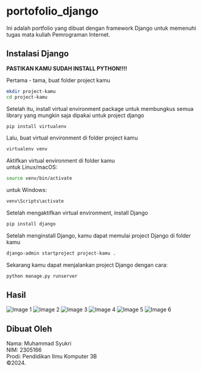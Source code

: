 # portofolio_django
Ini adalah portfolio yang dibuat dengan framework Django untuk memenuhi tugas mata kuliah Pemrograman Internet.

## Instalasi Django
**PASTIKAN KAMU SUDAH INSTALL PYTHON!!!!**

Pertama - tama, buat folder project kamu
```bash
mkdir project-kamu
cd project-kamu
```
Setelah itu, install virtual environment package untuk membungkus semua library yang mungkin saja dipakai untuk project django
```bash
pip install virtualenv
```
Lalu, buat virtual environment di folder project kamu
```bash
virtualenv venv
```
Aktifkan virtual environment di folder kamu\
untuk Linux/macOS:
```bash
source venv/bin/activate
```
untuk Windows:
```bash
venv\Scripts\activate
```
Setelah mengaktifkan virtual environment, install Django
```bash 
pip install django
```
Setelah menginstall Django, kamu dapat memulai project Django di folder kamu
```bash
django-admin startproject project-kamu .
```
Sekarang kamu dapat menjalankan project Django dengan cara:
```bash
python manage.py runserver
```

## Hasil
![Image 1](docs/home-page.jpeg)
![Image 2](docs/about-page.jpeg)
![Image 3](docs/education-page.jpeg)
![Image 4](docs/experience-page.jpeg)
![Image 5](docs/projects-page.jpeg)
![Image 6](docs/achievements-page.jpeg)
## Dibuat Oleh
Nama: Muhammad Syukri\
NIM: 2305166\
Prodi: Pendidikan Ilmu Komputer 3B\
&copy;2024.
